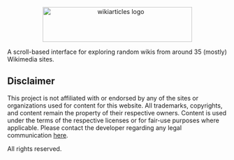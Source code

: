 <p align="center">
  <img src="https://github.com/user-attachments/assets/ac5cfcd6-b8fc-464a-8219-db9597aa8c53" alt="wikiarticles logo" height="80" width="342">
</p>

A scroll-based interface for exploring random wikis from around 35 (mostly) Wikimedia sites.

## **Disclaimer**

This project is not affiliated with or endorsed by any of the sites or organizations used for content for this website. All trademarks, copyrights, and content remain the property of their respective owners. Content is used under the terms of the respective licenses or for fair-use purposes where applicable. Please contact the developer regarding any legal communication [here](mailto:badhrihari123@gmail.com "badhrihari123@gmail.com").

All rights reserved.
